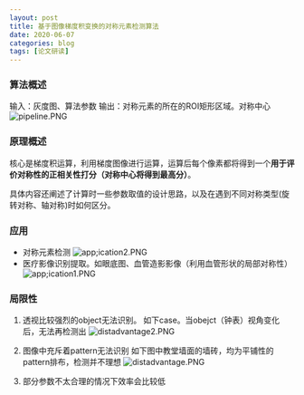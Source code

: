 ```yaml
---
layout: post
title: 基于图像梯度积变换的对称元素检测算法
date: 2020-06-07
categories: blog
tags: [论文研读]
---
```



###  算法概述
输入：灰度图、算法参数
输出：对称元素的所在的ROI矩形区域。对称中心
![pipeline.PNG](https://i.loli.net/2020/06/07/lX5dPO3q6CbYMrL.png)



### 原理概述
核心是梯度积运算，利用梯度图像进行运算，运算后每个像素都将得到一个**用于评价对称性的正相关性打分（对称中心将得到最高分）**。

具体内容还阐述了计算时一些参数取值的设计思路，以及在遇到不同对称类型(旋转对称、轴对称)时如何区分。

### 应用
-  对称元素检测
![app;ication2.PNG](https://i.loli.net/2020/06/07/8B7FIwrsyShnuvZ.png)
-  医疗影像识别提取。如眼底图、血管造影影像（利用血管形状的局部对称性）
![app;ication1.PNG](https://i.loli.net/2020/06/07/rHPw3xKCuztM8AS.png)
### 局限性

1. 透视比较强烈的object无法识别。
如下case。当obejct（钟表）视角变化后，无法再检测出
![distadvantage2.PNG](https://i.loli.net/2020/06/07/1GV7ULrXvQa24ye.png)

2. 图像中充斥着pattern无法识别
如下图中教堂墙面的墙砖，均为平铺性的pattern排布，检测并不理想
![distadvantage.PNG](https://i.loli.net/2020/06/07/BVXg2WdQR3UlMq8.png)
3. 部分参数不太合理的情况下效率会比较低



 
